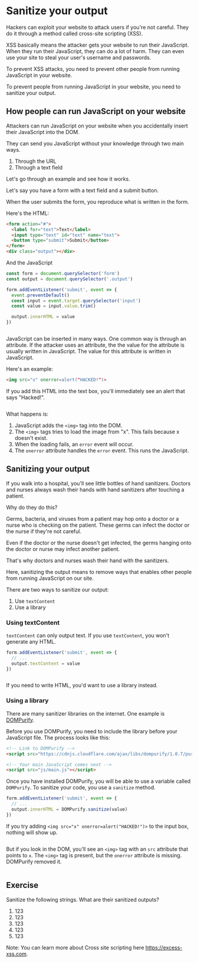 # Sanitize your output

Hackers can exploit your website to attack users if you're not careful. They do it through a method called cross-site scripting (XSS).

XSS basically means the attacker gets your website to run their JavaScript. When they run their JavaScript, they can do a lot of harm. They can even use your site to steal your user's username and passwords.

To prevent XSS attacks, you need to prevent other people from running JavaScript in your website.

To prevent people from running JavaScript in your website, you need to sanitize your output.

## How people can run JavaScript on your website

Attackers can run JavaScript on your website when you accidentally insert their JavaScript into the DOM.

They can send you JavaScript without your knowledge through two main ways.

1. Through the URL
2. Through a text field

Let's go through an example and see how it works.

Let's say you have a form with a text field and a submit button.

When the user submits the form, you reproduce what is written in the form.

Here's the HTML:

```html
<form action="#">
  <label for="text">Text</label>
  <input type="text" id="text" name="text">
  <button type="submit">Submit</button>
</form>
<div class="output"></div>
```

And the JavaScript

```js
const form = document.querySelector('form')
const output = document.querySelector('.output')

form.addEventListener('submit', event => {
  event.preventDefault()
  const input = event.target.querySelector('input')
  const value = input.value.trim()

  output.innerHTML = value
})
```

<figure>
  <img src="/images/2018/input.gif" alt="">
  <figcaption></figcaption>
</figure>

JavaScript can be inserted in many ways. One common way is through an attribute. If the attacker uses an attribute, the the value for the attribute is usually written in JavaScript. The value for this attribute is written in JavaScript.

Here's an example:

```html
<img src="x" onerror=alert("HACKED!")>
```

If you add this HTML into the text box, you'll immediately see an alert that says "Hacked!".

<figure>
  <img src="/images/2018/" alt="">
  <figcaption></figcaption>
</figure>

What happens is:

1. JavaScript adds the `<img>` tag into the DOM.
2. The `<img>` tags tries to load the image from "x". This fails because x doesn't exist.
3. When the loading fails, an `error` event will occur.
4. The `onerror` attribute handles the `error` event. This runs the JavaScript.

## Sanitizing your output

If you walk into a hospital, you'll see little bottles of hand sanitizers. Doctors and nurses always wash their hands with hand sanitizers after touching a patient.

Why do they do this?

Germs, bacteria, and viruses from a patient may hop onto a doctor or a nurse who is checking on the patient. These germs can infect the doctor or the nurse if they're not careful.

Even if the doctor or the nurse doesn't get infected, the germs hanging onto the doctor or nurse may infect another patient.

That's why doctors and nurses wash their hand with the sanitizers.

Here, sanitizing the output means to remove ways that enables other people from running JavaScript on our site.

There are two ways to sanitize our output:

1. Use `textContent`
2. Use a library

### Using textContent

`textContent` can only output text. If you use `textContent`, you won't generate any HTML.

```js
form.addEventListener('submit', event => {
  // ...
  output.textContent = value
})
```

<figure>
  <img src="/images/2018/" alt="">
  <figcaption></figcaption>
</figure>

If you need to write HTML, you'd want to use a library instead.

### Using a library

There are many sanitizer libraries on the internet. One example is [DOMPurify](https://github.com/cure53/DOMPurify).

Before you use DOMPurify, you need to include the library before your JavaScript file. The process looks like this:

```html
<!-- Link to DOMPurify -->
<script src="https://cdnjs.cloudflare.com/ajax/libs/dompurify/1.0.7/purify.min.js"></script>

<!-- Your main JavaScript comes next -->
<script src="js/main.js"></script>
```

Once you have installed DOMPurify, you will be able to use a variable called `DOMPurify`. To sanitize your code, you use a `sanitize` method.

```js
form.addEventListener('submit', event => {
  // ...
  output.innerHTML = DOMPurify.sanitize(value)
})
```

If you try adding `<img src="x" onerror=alert("HACKED!")>` to the input box, nothing will show up.

<figure>
  <img src="/images/2018/" alt="">
  <figcaption></figcaption>
</figure>

But if you look in the DOM, you'll see an `<img>` tag with an `src` attribute that points to `x`. The `<img>` tag is present, but the `onerror` attribute is missing. DOMPurify removed it.

<figure>
  <img src="/images/2018/" alt="">
  <figcaption></figcaption>
</figure>

## Exercise

Sanitize the following strings. What are their sanitized outputs?

1. 123
2. 123
3. 123
4. 123
5. 123

Note: You can learn more about Cross site scripting here https://excess-xss.com.